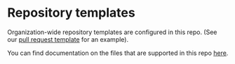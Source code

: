 # Repository templates

Organization-wide repository templates are configured in this repo. (See our [pull request template](.github/PULL_REQUEST_TEMPLATE/sql_pull_request_template.md) for an example).

You can find documentation on the files that are supported in this repo [here](https://docs.github.com/en/free-pro-team@latest/github/building-a-strong-community/creating-a-default-community-health-file).
